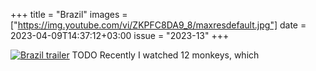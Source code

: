 +++
title       = "Brazil"
images      = ["https://img.youtube.com/vi/ZKPFC8DA9_8/maxresdefault.jpg"]
date        = 2023-04-09T14:37:12+03:00
issue       = "2023-13"
+++

[![Brazil trailer](https://img.youtube.com/vi/ZKPFC8DA9_8/maxresdefault.jpg)](https://youtu.be/ZKPFC8DA9_8)
TODO
Recently I watched 12 monkeys, which 
